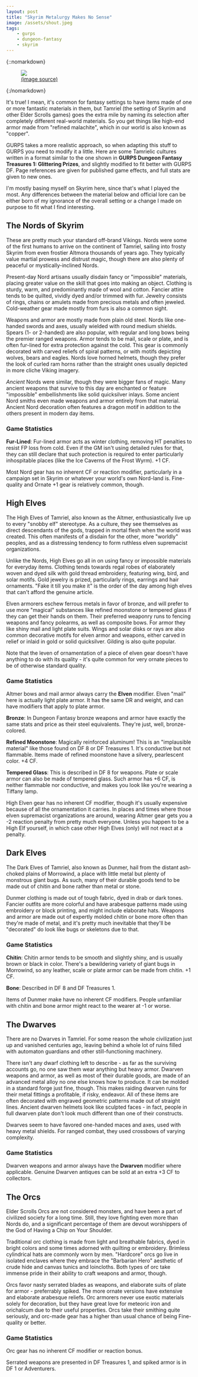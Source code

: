 ```yaml
---
layout: post
title: "Skyrim Metalurgy Makes No Sense"
image: /assets/shout.jpeg
tags:
    - gurps
    - dungeon-fantasy
    - skyrim
---
```


{::nomarkdown}
<figure class="center">
  <img src="{{ "/assets/shout.jpeg" | absolute_url }}"/>
  <figcaption>
    <a href="https://www.primagames.com/games/elder-scrolls-v-skyrim/video/top-five-shouts-video">
      (image source)
    </a>
  </figcaption>
</figure>
{:/nomarkdown}

It's true! I mean, it's common for fantasy settings to have items made of one or
more fantastic materials in them, but Tamriel (the setting of Skyrim and other
Elder Scrolls games) goes the extra mile by naming its selection after
completely different real-world materials. So you get things like high-end armor
made from "refined malachite", which in our world is also known as "copper".

GURPS takes a more realistic approach, so when adapting this stuff to GURPS you
need to modify it a little. Here are some Tamrielic cultures written in a format
similar to the one shown in **GURPS Dungeon Fantasy Treasures 1: Glittering
Prizes**, and slightly modified to fit better with GURPS DF. Page references
are given for published game effects, and full stats are given to new ones.

I'm mostly basing myself on Skyrim here, since that's what I played the
most. Any differences between the material below and official lore can be either
born of my ignorance of the overall setting or a change I made on purpose to fit
what I find interesting.

## The Nords of Skyrim

These are pretty much your standard off-brand Vikings. Nords were some of the
first humans to arrive on the continent of Tamriel, sailing into frosty Skyrim
from even frostier Altmora thousands of years ago. They typically value martial
prowess and distrust magic, though there are also plenty of peaceful or
mystically-inclined Nords.

Present-day Nord artisans usually disdain fancy or "impossible" materials,
placing greater value on the skill that goes into making an object. Clothing is
sturdy, warm, and predominantly made of wool and cotton. Fancier attire tends to
be quilted, vividly dyed and/or trimmed with fur. Jewelry consists of rings,
chains or amulets made from precious metals and often jeweled. Cold-weather gear
made mostly from furs is also a common sight.

Weapons and armor are mostly made from plain old steel. Nords like one-handed
swords and axes, usually wielded with round medium shields. Spears (1- or
2-handed) are also popular, with regular and long bows being the premier ranged
weapons. Armor tends to be mail, scale or plate, and is often fur-lined for
extra protection against the cold. This gear is commonly decorated with carved
reliefs of spiral patterns, or with motifs depicting wolves, bears and
eagles. Nords love horned helmets, though they prefer the look of curled ram
horns rather than the straight ones usually depicted in more cliche Viking
imagery.

_Ancient_ Nords were similar, though they were bigger fans of magic. Many
ancient weapons that survive to this day are enchanted or feature "impossible"
embellishments like solid quicksilver inlays. Some ancient Nord smiths even made
weapons and armor entirely from that material. Ancient Nord decoration often
features a dragon motif in addition to the others present in modern day items.

### Game Statistics

**Fur-Lined**: Fur-lined armor acts as winter clothing, removing HT penalties to
resist FP loss from cold. Even if the GM isn't using detailed rules for that,
they can still declare that such protection is required to enter particularly
inhospitable places (like the Ice Caverns of the Frost Wyrm). +1 CF.

Most Nord gear has no inherent CF or reaction modifier, particularly in a
campaign set in Skyrim or whatever your world's own Nord-land is. Fine-quality
and Ornate +1 gear is relatively common, though.

## High Elves

The High Elves of Tamriel, also known as the Altmer, enthusiastically live up to
every "snobby elf" stereotype. As a culture, they see themselves as direct
descendants of the gods, trapped in mortal flesh when the world was
created. This often manifests of a disdain for the other, more "worldly"
peoples, and as a distressing tendency to form ruthless elven supremacist
organizations.

Unlike the Nords, High Elves go all in on using fancy or impossible materials
for everyday items. Clothing tends towards regal robes of elaborately woven and
dyed silk with gold thread embroidery, featuring wing, bird, and solar
motifs. Gold jewelry is prized, particularly rings, earrings and hair
ornaments. "Fake it till you make it" is the order of the day among high elves
that can't afford the genuine article.

Elven armorers eschew ferrous metals in favor of bronze, and will prefer to use
more "magical" substances like refined moonstone or tempered glass if they can
get their hands on them. Their preferred weaponry runs to fencing weapons and
fancy polearms, as well as composite bows. For armor they like shiny mail and
light plate suits. Wings and solar disks or rays are also common decorative
motifs for elven armor and weapons, either carved in relief or inlaid in gold or
solid quicksilver. Gilding is also quite popular.

Note that the leven of ornamentation of a piece of elven gear doesn't have
anything to do with its quality - it's quite common for very ornate pieces to be
of otherwise standard quality.

### Game Statistics

Altmer bows and mail armor always carry the **Elven** modifier. Elven "mail"
here is actually light plate armor. It has the same DR and weight, and can have
modifiers that apply to plate armor.

**Bronze**: In Dungeon Fantasy bronze weapons and armor have exactly the same
stats and price as their steel equivalents. They're just, well,
bronze-colored.

**Refined Moonstone**: Magically reinforced aluminum! This is an "implausible
material" like those found on DF 8 or DF Treasures 1. It's conductive but not
flammable. Items made of refined moonstone have a silvery, pearlescent color. +4
CF.

**Tempered Glass**: This is described in DF 8 for weapons. Plate or scale armor
can also be made of tempered glass. Such armor has +6 CF, is neither flammable
nor conductive, and makes you look like you're wearing a Tiffany lamp.

High Elven gear has no inherent CF modifier, though it's usually expensive
because of all the ornamentation it carries. In places and times where those
elven supremacist organizations are around, wearing Altmer gear gets you a -2
reaction penalty from pretty much everyone. Unless you happen to be a High Elf
yourself, in which case other High Elves (only) will not react at a penalty.

## Dark Elves

The Dark Elves of Tamriel, also known as Dunmer, hail from the distant
ash-choked plains of Morrowind, a place with little metal but plenty of
monstrous giant bugs. As such, many of their durable goods tend to be made out
of chitin and bone rather than metal or stone.

Dunmer clothing is made out of tough fabric, dyed in drab or dark tones. Fancier
outfits are more colorful and have arabesque patterns made using embroidery or
block printing, and might include elaborate hats. Weapons and armor are made out
of expertly molded chitin or bone more often than they're made of metal, and
it's pretty much inevitable that they'll be "decorated" do look like bugs or
skeletons due to that.

### Game Statistics

**Chitin**: Chitin armor tends to be smooth and slightly shiny, and is usually
brown or black in color. There's a bewildering variety of giant bugs in
Morrowind, so any leather, scale or plate armor can be made from chitin. +1 CF.

**Bone**: Described in DF 8 and DF Treasures 1.

Items of Dunmer make have no inherent CF modifiers. People unfamiliar with
chitin and bone armor might react to the wearer at -1 or worse.

## The Dwarves

There are no Dwarves in Tamriel. For some reason the whole civilization just up
and vanished centuries ago, leaving behind a whole lot of ruins filled with
automaton guardians and other still-functioning machinery.

There isn't any dwarf clothing left to describe - as far as the surviving
accounts go, no one saw them wear anything but heavy armor. Dwarven weapons and
armor, as well as most of their durable goods, are made of an advanced metal
alloy no one else knows how to produce. It can be molded in a standard forge
just fine, though. This makes raiding dwarven ruins for their metal fittings a
profitable, if risky, endeavor. All of these items are often decorated with
engraved geometric patterns made out of straight lines. Ancient dwarven helmets
look like sculpted faces - in fact, people in full dwarven plate don't look much
different than one of their constructs.

Dwarves seem to have favored one-handed maces and axes, used with heavy metal
shields. For ranged combat, they used crossbows of varying complexity.

### Game Statistics

Dwarven weapons and armor always have the **Dwarven** modifier where
applicable. Genuine Dwarven antiques can be sold at an extra +3 CF to
collectors.

## The Orcs

Elder Scrolls Orcs are not considered monsters, and have been a part of
civilized society for a long time. Still, they love fighting even more than
Nords do, and a significant percentage of them are devout worshippers of the God
of Having a Chip on Your Shoulder.

Traditional orc clothing is made from light and breathable fabrics, dyed in
bright colors and some times adorned with quilting or embroidery. Brimless
cylindrical hats are commonly worn by men. "Hardcore" orcs go live in isolated
enclaves where they embrace the "Barbarian Hero" aesthetic of crude hide and
canvas tunics and loincloths. Both types of orc take immense pride in their
ability to craft weapons and armor, though.

Orcs favor nasty serrated blades as weapons, and elaborate suits of plate for
armor - preferrably spiked. The more ornate versions have extensive and
elaborate arabesque reliefs. Orc armorers never use exotic materials solely for
decoration, but they have great love for meteoric iron and orichalcum due to
their useful properties. Orcs take their smithing quite seriously, and orc-made
gear has a higher than usual chance of being Fine-quality or better.

### Game Statistics

Orc gear has no inherent CF modifier or reaction bonus.

Serrated weapons are presented in DF Treasures 1, and spiked armor is in DF 1 or
Adventurers.
